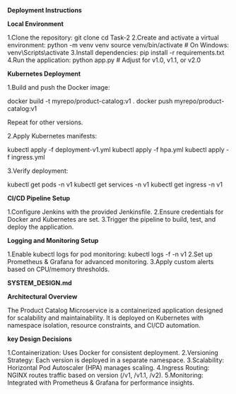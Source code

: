 **Deployment Instructions**

**Local Environment**

1.Clone the repository:
  git clone <repo-url>
  cd Task-2
2.Create and activate a virtual environment:
  python -m venv venv
  source venv/bin/activate  # On Windows: venv\Scripts\activate
3.Install dependencies:
  pip install -r requirements.txt
4.Run the application:
  python app.py  # Adjust for v1.0, v1.1, or v2.0
  
**Kubernetes Deployment**

1.Build and push the Docker image:

docker build -t myrepo/product-catalog:v1 .
docker push myrepo/product-catalog:v1

Repeat for other versions.

2.Apply Kubernetes manifests:

kubectl apply -f deployment-v1.yml
kubectl apply -f hpa.yml
kubectl apply -f ingress.yml

3.Verify deployment:

kubectl get pods -n v1
kubectl get services -n v1
kubectl get ingress -n v1

**CI/CD Pipeline Setup**

1.Configure Jenkins with the provided Jenkinsfile.
2.Ensure credentials for Docker and Kubernetes are set.
3.Trigger the pipeline to build, test, and deploy the application.

**Logging and Monitoring Setup**

1.Enable kubectl logs for pod monitoring:
  kubectl logs -f <pod-name> -n v1
2.Set up Prometheus & Grafana for advanced monitoring.
3.Apply custom alerts based on CPU/memory thresholds.

**SYSTEM_DESIGN.md**

**Architectural Overview**

The Product Catalog Microservice is a containerized application designed for scalability and maintainability. It is deployed on Kubernetes with namespace isolation, resource constraints, and CI/CD automation.

**key Design Decisions**

1.Containerization: Uses Docker for consistent deployment.
2.Versioning Strategy: Each version is deployed in a separate namespace.
3.Scalability: Horizontal Pod Autoscaler (HPA) manages scaling.
4.Ingress Routing: NGINX routes traffic based on version (/v1, /v1.1, /v2).
5.Monitoring: Integrated with Prometheus & Grafana for performance insights.





















